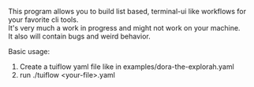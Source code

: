This program allows you to build list based, terminal-ui like workflows for your favorite cli tools.  
It's very much a work in progress and might not work on your machine.  
It also will contain bugs and weird behavior.  

Basic usage:  
1. Create a tuiflow yaml file like in examples/dora-the-explorah.yaml
2. run ./tuiflow \<your-file\>.yaml
